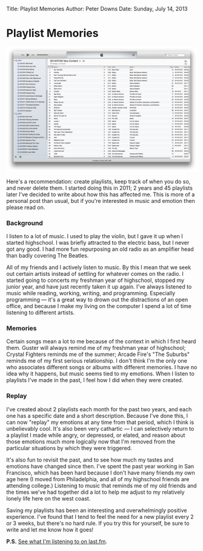 Title: Playlist Memories
Author: Peter Downs
Date: Sunday, July 14, 2013

# Playlist Memories

![iTunes Playlists](/static/img/itunes-playlists.png)

Here's a recommendation: create playlists, keep track of when you do so, and
never delete them. I started doing this in 2011; 2 years and 45 playlists later
I've decided to write about how this has affected me. This is more of a
personal post than usual, but if you're interested in music and emotion then
please read on.

### Background

I listen to a lot of music. I used to play the violin, but I gave it up when I
started highschool.  I was briefly attracted to the electric bass, but I never
got any good. I had more fun repurposing an old radio as an amplifier head than
badly covering The Beatles.

All of my friends and I actively listen to music. By this I mean that we seek
out certain artists instead of settling for whatever comes on the radio. I
started going to concerts my freshman year of highschool, stopped my junior
year, and have just recently taken it up again. I've always listened to music
while reading, working, writing, and programming. Especially programming
&mdash; it's a great way to drown out the distractions of an open office, and
because I make my living on the computer I spend a lot of time listening to
different artists.

### Memories

Certain songs mean a lot to me because of the context in which I first heard
them.  Guster will always remind me of my freshman year of highschool; Crystal
Fighters reminds me of the summer; Arcade Fire's "The Suburbs" reminds me of my
first serious relationship. I don't think I'm the only one who associates
different songs or albums with different memories. I have no idea why it
happens, but music seems tied to my emotions. When I listen to playlists I've
made in the past, I feel how I did when they were created. 

### Replay

I've created about 2 playlists each month for the past two years, and each one
has a specific date and a short description. Because I've done this, I can now
"replay" my emotions at any time from that period, which I think is
unbelievably cool. It's also been very cathartic &mdash; I can selectively
return to a playlist I made while angry, or depressed, or elated, and reason
about those emotions much more logically now that I'm removed from the
particular situations by which they were triggered.

It's also fun to revisit the past, and to see how much my tastes and emotions
have changed since then. I've spent the past year working in San Francisco,
which has been hard because I don't have many friends my own age here (I moved
from Philadelphia, and all of my highschool friends are attending college.)
Listening to music that reminds me of my old friends and the times we've had
together did a lot to help me adjust to my relatively lonely life here on the
west coast.

Saving my playlists has been an interesting and overwhelmingly positive
experience. I've found that I tend to feel the need for a new playlist every 2
or 3 weeks, but there's no hard rule. If you try this for yourself, be sure to
write and let me know how it goes!


**P.S.** [See what I'm listening to on last.fm](https://last.fm/user/downs_p).


